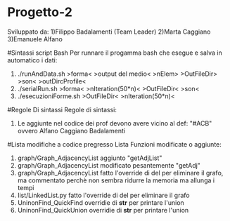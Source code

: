 # Progetto-2
Sviluppato da:
1)Filippo Badalamenti (Team Leader)
2)Marta Caggiano
3)Emanuele Alfano

#Sintassi script Bash
Per runnare il progamma bash che esegue e salva in automatico i dati:

1) ./runAndData.sh >forma< >output del medio< >nElem> >OutFileDir> >son< >outDircProfile< 
2) ./serialRun.sh >forma<  >nIteration(50*n)<  >OutFileDir<  >son< 
3) ./esecuzioniForme.sh >OutFileDir< >nIteration(50*n)<

#Regole Di sintassi
Regole di sintassi:
1) Le aggiunte nel codice dei prof devono avere vicino al def:
"#ACB" ovvero Alfano Caggiano Badalamenti

#Lista modifiche a codice pregresso
Lista Funzioni modificate o aggiunte:
1) graph/Graph_AdjacencyList aggiunto "getAdjList"
2) graph/Graph_AdjacencyList modificato pesantemente "getAdj"
3) graph/Graph_AdjacencyList fatto l'override di del per eliminare il grafo, ma commentato perchè non sembra ridurre la memoria ma allunga i tempi
4) list/LinkedList.py fatto l'override di del per eliminare il grafo
5) UninonFind_QuickFind overridie di __str__ per printare l'union
6) UninonFind_QuickUnion overridie di __str__ per printare l'union
